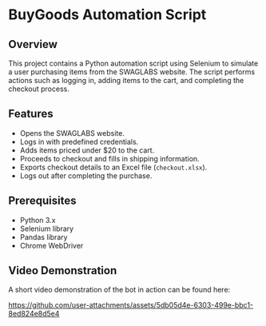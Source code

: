 # BuyGoods Automation Script

## Overview
This project contains a Python automation script using Selenium to simulate a user purchasing items from the SWAGLABS website. The script performs actions such as logging in, adding items to the cart, and completing the checkout process.

## Features
- Opens the SWAGLABS website.
- Logs in with predefined credentials.
- Adds items priced under $20 to the cart.
- Proceeds to checkout and fills in shipping information.
- Exports checkout details to an Excel file (`checkout.xlsx`).
- Logs out after completing the purchase.

## Prerequisites
- Python 3.x
- Selenium library
- Pandas library
- Chrome WebDriver


## Video Demonstration
A short video demonstration of the bot in action can be found here: 


https://github.com/user-attachments/assets/5db05d4e-6303-499e-bbc1-8ed824e8d5e4





